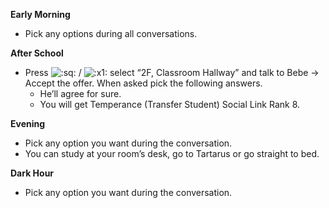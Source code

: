 **Early Morning**

- Pick any options during all conversations.

**After School**

- Press ![:sq:](https://www.powerpyx.com/wp-includes/images/smilies/square.png) / ![:x1:](https://www.powerpyx.com/wp-includes/images/smilies/x1.png) select “2F, Classroom Hallway” and talk to Bebe -> Accept the offer. When asked pick the following answers.
  - He’ll agree for sure.
  - You will get Temperance (Transfer Student) Social Link Rank 8.

**Evening**

- Pick any option you want during the conversation.
- You can study at your room’s desk, go to Tartarus or go straight to bed.

**Dark Hour**

- Pick any option you want during the conversation.
